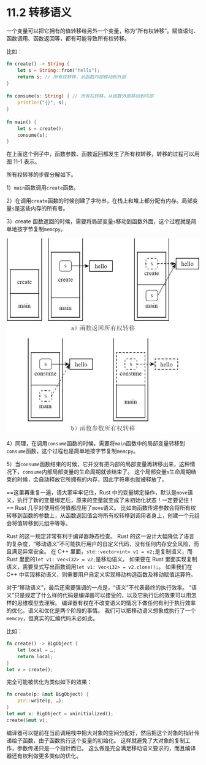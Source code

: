 # 11.2 转移语义

一个变量可以把它拥有的值转移给另外一个变量，称为“所有权转移”。赋值语句、函数调用、函数返回等，都有可能导致所有权转移。

比如：

```rust
fn create() -> String {
    let s = String::from("hello");
    return s; // 所有权转移，从函数内部移动到外部
}

fn consume(s: String) { // 所有权转移，从函数外部移动到内部
    println!("{}", s);
}

fn main() {
    let s = create();
    consume(s);
}
```

在上面这个例子中，函数参数、函数返回都发生了所有权转移，转移的过程可以用 图 11-1 表示。

所有权转移的步骤分解如下。

1）`main`函数调用`create`函数。

2）在调用`create`函数的时候创建了字符串，在栈上和堆上都分配有内存。局部变量`s`是这些内存的所有者。

3）create 函数返回的时候，需要将局部变量`s`移动到函数外面，这个过程就是简单地按字节复制`memcpy`。

![](../images/Image00010.jpg "图 11-1=400*600")

4）同理，在调用`consume`函数的时候，需要将`main`函数中的局部变量转移到`consume`函数，这个过程也是简单地按字节复制`memcpy`。

5）当`consume`函数结束的时候，它并没有把内部的局部变量再转移出来，这种情况下，`consume`内部局部变量的生命周期就该结束了。
这个局部变量`s`生命周期结束的时候，会自动释放它所拥有的内存，因此字符串也就被释放了。

==这里再重复一遍，请大家牢牢记住，Rust 中的变量绑定操作，默认是`move`语义，执行了新的变量绑定后，原来的变量就变成了未初始化状态！一定要记住！==
Rust 几乎对使用任何值都应用了`move`语义。
比如向函数传递参数会将所有权转移到函数的参数上，从函数返回值会将所有权转移到调用者身上，创建一个元组会将值转移到元组中等等。

Rust 的这一规定非常有利于编译器静态检查。
Rust 的这一设计大幅降低了语言的复杂度，“移动语义”不可能执行用户的自定义代码，没有任何内存安全风险，而且满足异常安全。
在 C++ 里面，`std::vector<int> v1 = v2;`是复制语义，而 Rust 里面的`let v1: Vec<i32> = v2;`是移动语义。
如果要在 Rust 里面实现复制语义，需要显式写出函数调用`let v1: Vec<i32> = v2.clone();`。
如果我们在 C++ 中实现移动语义，则需要用户自定义实现移动构造函数及移动赋值运算符。

对于“移动语义”，最后还需要强调的一点是，“语义”不代表最终的执行效率。
“语义”只是规定了什么样的代码是编译器可以接受的，以及它执行后的效果可以用怎样的思维模型去理解。
编译器有权在不改变语义的情况下做任何有利于执行效率的优化。语义和优化是两个阶段的事情。
我们可以把移动语义想象成执行了一个`memcpy`，但真实的汇编代码未必如此。

比如：

```rust
fn create() -> BigObject {
    let local = …;
    return local;
}
let v = create();
```

完全可能被优化为类似如下的效果：

```rust
fn create(p: &mut BigObject) {
    ptr::write(p, …);
}
let mut v: BigObject = uninitialized();
create(&mut v);
```

编译器可以提前在当前调用栈中把大对象的空间分配好，然后把这个对象的指针传递给子函数，由子函数执行这个变量的初始化。
这样就避免了大对象的复制工作，参数传递只是一个指针而已。
这么做是完全满足移动语义要求的，而且编译器还有权利做更多类似的优化。
